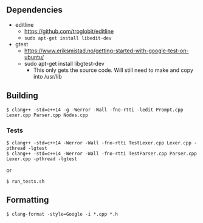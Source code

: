 ## Dependencies

- editline
  - https://github.com/troglobit/editline
  - `sudo apt-get install libedit-dev`
- gtest
  - https://www.eriksmistad.no/getting-started-with-google-test-on-ubuntu/
  - sudo apt-get install libgtest-dev
    - This only gets the source code. Will still need to make and copy into
      /usr/lib

## Building

```
$ clang++ -std=c++14 -g -Werror -Wall -fno-rtti -ledit Prompt.cpp Lexer.cpp Parser.cpp Nodes.cpp
```

### Tests

```
$ clang++ -std=c++14 -Werror -Wall -fno-rtti TestLexer.cpp Lexer.cpp -pthread -lgtest
$ clang++ -std=c++14 -Werror -Wall -fno-rtti TestParser.cpp Parser.cpp Lexer.cpp -pthread -lgtest
```

or

```
$ run_tests.sh
```

## Formatting

```
$ clang-format -style=Google -i *.cpp *.h
```
